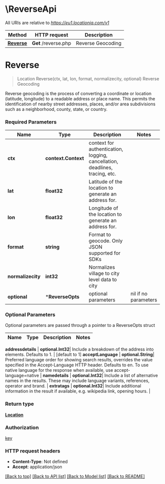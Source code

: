 # \ReverseApi

All URIs are relative to *https://eu1.locationiq.com/v1*

Method | HTTP request | Description
------------- | ------------- | -------------
[**Reverse**](ReverseApi.md#Reverse) | **Get** /reverse.php | Reverse Geocoding


# **Reverse**
> Location Reverse(ctx, lat, lon, format, normalizecity, optional)
Reverse Geocoding

Reverse geocoding is the process of converting a coordinate or location (latitude, longitude) to a readable address or place name. This permits the identification of nearby street addresses, places, and/or area subdivisions such as a neighborhood, county, state, or country.

### Required Parameters

Name | Type | Description  | Notes
------------- | ------------- | ------------- | -------------
 **ctx** | **context.Context** | context for authentication, logging, cancellation, deadlines, tracing, etc.
  **lat** | **float32**| Latitude of the location to generate an address for. | 
  **lon** | **float32**| Longitude of the location to generate an address for. | 
  **format** | **string**| Format to geocode. Only JSON supported for SDKs | 
  **normalizecity** | **int32**| Normalizes village to city level data to city | 
 **optional** | ***ReverseOpts** | optional parameters | nil if no parameters

### Optional Parameters
Optional parameters are passed through a pointer to a ReverseOpts struct

Name | Type | Description  | Notes
------------- | ------------- | ------------- | -------------




 **addressdetails** | **optional.Int32**| Include a breakdown of the address into elements. Defaults to 1. | [default to 1]
 **acceptLanguage** | **optional.String**| Preferred language order for showing search results, overrides the value specified in the Accept-Language HTTP header. Defaults to en. To use native language for the response when available, use accept-language&#x3D;native | 
 **namedetails** | **optional.Int32**| Include a list of alternative names in the results. These may include language variants, references, operator and brand. | 
 **extratags** | **optional.Int32**| Include additional information in the result if available, e.g. wikipedia link, opening hours. | 

### Return type

[**Location**](location.md)

### Authorization

[key](../README.md#key)

### HTTP request headers

 - **Content-Type**: Not defined
 - **Accept**: application/json

[[Back to top]](#) [[Back to API list]](../README.md#documentation-for-api-endpoints) [[Back to Model list]](../README.md#documentation-for-models) [[Back to README]](../README.md)

